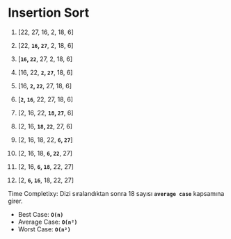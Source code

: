 # Insertion Sort

1. [22, 27, 16, 2, 18, 6]

2. [22, **`16`, `27`**, 2, 18, 6]

3. [**`16`, `22`**, 27, 2, 18, 6]

4. [16, 22, **`2`, `27`**, 18, 6]

5. [16, **`2`, `22`**, 27, 18, 6]

6. [**`2`, `16`**, 22, 27, 18, 6]

7. [2, 16, 22, **`18`, `27`**, 6]

8. [2, 16, **`18`, `22`**, 27, 6]

9. [2, 16, 18, 22, **`6`, `27`**]

10. [2, 16, 18, **`6`, `22`**, 27]

11. [2, 16, **`6`, `18`**, 22, 27]

12. [2, **`6`, `16`**, 18, 22, 27]

Time Completixy: Dizi sıralandıktan sonra 18 sayısı **`average case`** kapsamına girer.

- Best Case: **`O(n)`**
- Average Case: **`O(n²)`**
- Worst Case: **`O(n²)`**